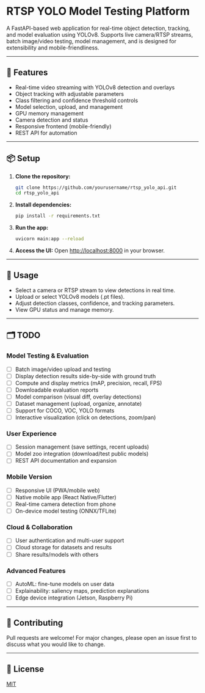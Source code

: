 # RTSP YOLO Model Testing Platform

A FastAPI-based web application for real-time object detection, tracking, and model evaluation using YOLOv8. Supports live camera/RTSP streams, batch image/video testing, model management, and is designed for extensibility and mobile-friendliness.

---

## 🚀 Features
- Real-time video streaming with YOLOv8 detection and overlays
- Object tracking with adjustable parameters
- Class filtering and confidence threshold controls
- Model selection, upload, and management
- GPU memory management
- Camera detection and status
- Responsive frontend (mobile-friendly)
- REST API for automation

---

## 📦 Setup

1. **Clone the repository:**
   ```bash
   git clone https://github.com/yourusername/rtsp_yolo_api.git
   cd rtsp_yolo_api
   ```
2. **Install dependencies:**
   ```bash
   pip install -r requirements.txt
   ```
3. **Run the app:**
   ```bash
   uvicorn main:app --reload
   ```
4. **Access the UI:**
   Open [http://localhost:8000](http://localhost:8000) in your browser.

---

## 📝 Usage
- Select a camera or RTSP stream to view detections in real time.
- Upload or select YOLOv8 models (.pt files).
- Adjust detection classes, confidence, and tracking parameters.
- View GPU status and manage memory.

---

## 🗂️ TODO

### Model Testing & Evaluation
- [ ] Batch image/video upload and testing
- [ ] Display detection results side-by-side with ground truth
- [ ] Compute and display metrics (mAP, precision, recall, FPS)
- [ ] Downloadable evaluation reports
- [ ] Model comparison (visual diff, overlay detections)
- [ ] Dataset management (upload, organize, annotate)
- [ ] Support for COCO, VOC, YOLO formats
- [ ] Interactive visualization (click on detections, zoom/pan)

### User Experience
- [ ] Session management (save settings, recent uploads)
- [ ] Model zoo integration (download/test public models)
- [ ] REST API documentation and expansion

### Mobile Version
- [ ] Responsive UI (PWA/mobile web)
- [ ] Native mobile app (React Native/Flutter)
- [ ] Real-time camera detection from phone
- [ ] On-device model testing (ONNX/TFLite)

### Cloud & Collaboration
- [ ] User authentication and multi-user support
- [ ] Cloud storage for datasets and results
- [ ] Share results/models with others

### Advanced Features
- [ ] AutoML: fine-tune models on user data
- [ ] Explainability: saliency maps, prediction explanations
- [ ] Edge device integration (Jetson, Raspberry Pi)

---

## 🤝 Contributing
Pull requests are welcome! For major changes, please open an issue first to discuss what you would like to change.

---

## 📄 License
[MIT](LICENSE) 